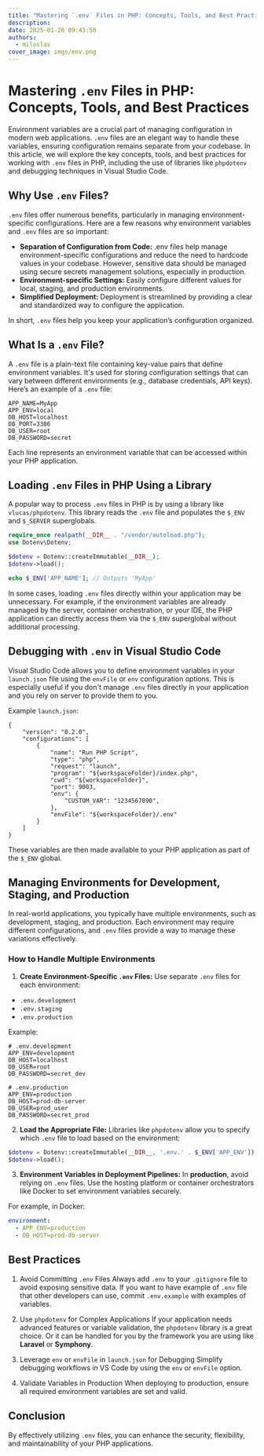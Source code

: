 ```yaml
---
title: "Mastering `.env` Files in PHP: Concepts, Tools, and Best Practices"
description: 
date: 2025-01-20 09:43:58
authors:
  - miloslav
cover_image: imgs/env.png
---
```


# Mastering `.env` Files in PHP: Concepts, Tools, and Best Practices

Environment variables are a crucial part of managing configuration in modern web applications. `.env` files are an elegant way to handle these variables, ensuring configuration remains separate from your codebase. In this article, we will explore the key concepts, tools, and best practices for working with `.env` files in PHP, including the use of libraries like `phpdotenv` and debugging techniques in Visual Studio Code.

<!-- more -->

## Why Use `.env` Files?
`.env` files offer numerous benefits, particularly in managing environment-specific configurations. Here are a few reasons why environment variables and `.env` files are so important:

 - **Separation of Configuration from Code:**  .env files help manage environment-specific configurations and reduce the need to hardcode values in your codebase. However, sensitive data should be managed using secure secrets management solutions, especially in production.
 - **Environment-specific Settings:** Easily configure different values for local, staging, and production environments.
 - **Simplified Deployment:** Deployment is streamlined by providing a clear and standardized way to configure the application.

In short, `.env` files help you keep your application’s configuration organized.

## What Is a `.env` File?

A `.env` file is a plain-text file containing key-value pairs that define environment variables. It's used for storing configuration settings that can vary between different environments (e.g., database credentials, API keys). Here’s an example of a `.env` file:

```
APP_NAME=MyApp
APP_ENV=local
DB_HOST=localhost
DB_PORT=3306
DB_USER=root
DB_PASSWORD=secret
```

Each line represents an environment variable that can be accessed within your PHP application.

## Loading `.env` Files in PHP Using a Library

A popular way to process `.env` files in PHP is by using a library like `vlucas/phpdotenv`. This library reads the `.env` file and populates the `$_ENV` and `$_SERVER` superglobals.


```php
require_once realpath(__DIR__ . "/vendor/autoload.php");
use Dotenv\Dotenv;

$dotenv = Dotenv::createImmutable(__DIR__);
$dotenv->load();

echo $_ENV['APP_NAME']; // Outputs 'MyApp'
```

In some cases, loading `.env` files directly within your application may be unnecessary. For example, if the environment variables are already managed by the server, container orchestration, or your IDE, the PHP application can directly access them via the `$_ENV` superglobal without additional processing.


## Debugging with `.env` in Visual Studio Code

Visual Studio Code allows you to define environment variables in your `launch.json` file using the `envFile` or `env` configuration options. This is especially useful if you don't manage `.env` files directly in your application and you rely on server to provide them to you.

Example `launch.json`:

```
{
    "version": "0.2.0",
    "configurations": [
        {
            "name": "Run PHP Script",
            "type": "php",
            "request": "launch",
            "program": "${workspaceFolder}/index.php",
            "cwd": "${workspaceFolder}",
            "port": 9003,
            "env": {
                "CUSTOM_VAR": "1234567890",
            },
            "envFile": "${workspaceFolder}/.env"
        }
    ]
}
```

These variables are then made available to your PHP application as part of the `$_ENV` global.

## Managing Environments for Development, Staging, and Production

In real-world applications, you typically have multiple environments, such as development, staging, and production. Each environment may require different configurations, and `.env` files provide a way to manage these variations effectively.

### How to Handle Multiple Environments

 1. **Create Environment-Specific `.env` Files:** Use separate `.env` files for each environment:

 - `.env.development`
 - `.env.staging`
 - `.env.production`

Example:
```
# .env.development
APP_ENV=development
DB_HOST=localhost
DB_USER=root
DB_PASSWORD=secret_dev
```

```
# .env.production
APP_ENV=production
DB_HOST=prod-db-server
DB_USER=prod_user
DB_PASSWORD=secret_prod
```

 2. **Load the Appropriate File:** Libraries like `phpdotenv` allow you to specify which `.env` file to load based on the environment:

```php
$dotenv = Dotenv::createImmutable(__DIR__, '.env.' . $_ENV['APP_ENV']);
$dotenv->load();
```

 3. **Environment Variables in Deployment Pipelines:** In **production**, avoid relying on `.env` files. Use the hosting platform or container orchestrators like Docker to set environment variables securely.

 For example, in Docker:

```yaml
environment:
  - APP_ENV=production
  - DB_HOST=prod-db-server
```


## Best Practices
1. Avoid Committing `.env` Files
Always add `.env` to your `.gitignore` file to avoid exposing sensitive data. If you want to have example of `.env` file that other developers can use, commit `.env.example` with examples of variables. 

2. Use `phpdotenv` for Complex Applications
If your application needs advanced features or variable validation, the `phpdotenv` library is a great choice. Or it can be handled for you by the framework you are using like **Laravel** or **Symphony**.

3. Leverage `env` or `envFile` in `launch.json` for Debugging
Simplify debugging workflows in VS Code by using the `env` or `envFile` option.

4. Validate Variables in Production
When deploying to production, ensure all required environment variables are set and valid.

## Conclusion

By effectively utilizing `.env` files, you can enhance the security, flexibility, and maintainability of your PHP applications.

